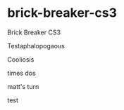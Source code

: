 brick-breaker-cs3
=================

Brick Breaker CS3

Testaphalopogaous

Cooliosis

times dos

matt's turn

test